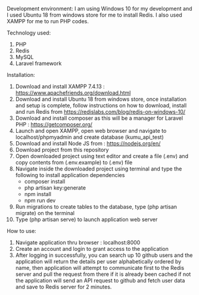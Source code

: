 Development environment: I am using Windows 10 for my development and I used Ubuntu 18 from windows store for me to install Redis. I also used XAMPP for me to run PHP codes.

Technology used:
1. PHP
2. Redis
3. MySQL
4. Laravel framework

Installation:
1. Download and install XAMPP 7.4.13 : https://www.apachefriends.org/download.html
2. Download and install Ubuntu 18 from windows store, once installation and setup is complete, follow instructions on how to download, install and run Redis from https://redislabs.com/blog/redis-on-windows-10/
3. Download and install composer as this will be a manager for Laravel PHP : https://getcomposer.org/
4. Launch and open XAMPP, open web browser and navigate to localhost/phpmyadmin and create database (kumu_api_test)
5. Download and install Node JS from : https://nodejs.org/en/
6. Download project from this repository
7. Open downloaded project using text editor and create a file (.env) and copy contents from (.env.example) to (.env) file
8. Navigate inside the downloaded project using terminal and type the following to install application dependencies
    * composer install
    * php artisan key:generate
    * npm install
    * npm run dev
9. Run migrations to create tables to the database, type (php artisan migrate) on the terminal
10. Type (php artisan serve) to launch application web server

How to use:
1. Navigate application thru browser : localhost:8000
2. Create an account and login to grant access to the application
3. After logging in successfully, you can search up 10 github users and the application will return the details per user alphabetically ordered by name, then application will attempt to communicate first to the Redis server and pull the request from there if it is already been cached if not the application will send an API request to github and fetch user data and save to Redis server for 2 minutes.

